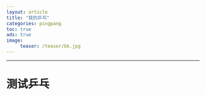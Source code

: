 ```yaml
---
layout: article
title: "我的乒乓"
categories: pingpang
toc: true
ads: true
image:
     teaser: /teaser/bk.jpg
---
```


---

# 测试乒乓